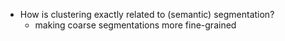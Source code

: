 * How is clustering exactly related to (semantic) segmentation?
    - making coarse segmentations more fine-grained